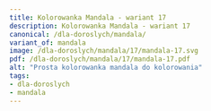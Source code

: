 ```yaml
---
title: Kolorowanka Mandala - wariant 17
description: Kolorowanka Mandala - wariant 17
canonical: /dla-doroslych/mandala/
variant_of: mandala
image: /dla-doroslych/mandala/17/mandala-17.svg
pdf: /dla-doroslych/mandala/17/mandala-17.pdf
alt: "Prosta kolorowanka mandala do kolorowania"
tags:
- dla-doroslych
- mandala
---
```

